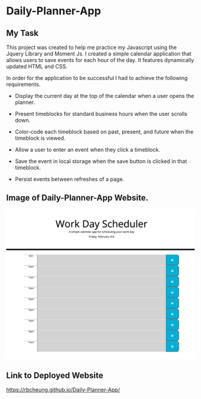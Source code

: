 # Daily-Planner-App

## My Task

This project was created to help me practice my Javascript using the Jquery Library and Moment Js. I created a simple calendar application that allows users to save events for each hour of the day. It features dynamically updated HTML and CSS. 

In order for the application to be successful I had to achieve the following requirements.

* Display the current day at the top of the calendar when a user opens the planner.

* Present timeblocks for standard business hours when the user scrolls down.

* Color-code each timeblock based on past, present, and future when the timeblock is viewed.

* Allow a user to enter an event when they click a timeblock.

* Save the event in local storage when the save button is clicked in that timeblock.

* Persist events between refreshes of a page.


## Image of Daily-Planner-App Website.

![Alt text](images/Daily-Planner-App.png)

## Link to Deployed Website

https://rbcheung.github.io/Daily-Planner-App/

